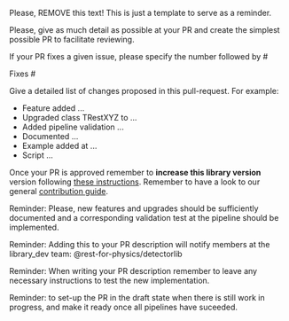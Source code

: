 Please, REMOVE this text! This is just a template to serve as a reminder.

Please, give as much detail as possible at your PR and create the simplest possible PR to facilitate reviewing.

If your PR fixes a given issue, please specify the number followed by #

Fixes #

Give a detailed list of changes proposed in this pull-request. For example:
- Feature added ...
- Upgraded class TRestXYZ to ...
- Added pipeline validation ...
- Documented ...
- Example added at ...
- Script ...


Once your PR is approved remember to **increase this library version** version following [these instructions](https://rest-for-physics.github.io/rest-advanced/new-release.html#generating-a-new-rest-library-version-release). Remember to have a look to our general [contribution guide](https://github.com/rest-for-physics/detectorlib/blob/master/CONTRIBUTING.md).

Reminder: Please, new features and upgrades should be sufficiently documented and a corresponding validation test at the pipeline should be implemented.

Reminder: Adding this to your PR description will notify members at the library_dev team: @rest-for-physics/detectorlib

Reminder: When writing your PR description remember to leave any necessary instructions to test the new implementation.

Reminder: to set-up the PR in the draft state when there is still work in progress, and make it ready once all pipelines have suceeded.
